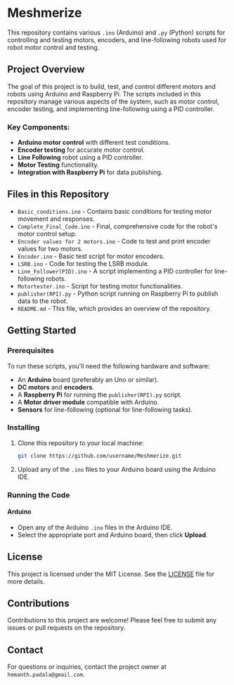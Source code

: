 # Meshmerize

This repository contains various `.ino` (Arduino) and `.py` (Python) scripts for controlling and testing motors, encoders, and line-following robots used for robot motor control and testing.

## Project Overview

The goal of this project is to build, test, and control different motors and robots using Arduino and Raspberry Pi. The scripts included in this repository manage various aspects of the system, such as motor control, encoder testing, and implementing line-following using a PID controller.

### Key Components:
- **Arduino motor control** with different test conditions.
- **Encoder testing** for accurate motor control.
- **Line Following** robot using a PID controller.
- **Motor Testing** functionality.
- **Integration with Raspberry Pi** for data publishing.

## Files in this Repository

- `Basic_conditions.ino` - Contains basic conditions for testing motor movement and responses.
- `Complete_Final_Code.ino` - Final, comprehensive code for the robot's motor control setup.
- `Encoder values for 2 motors.ino` - Code to test and print encoder values for two motors.
- `Encoder.ino` - Basic test script for motor encoders.
- `LSRB.ino` - Code for testing the LSRB module.
- `Line_Follower(PID).ino` - A script implementing a PID controller for line-following robots.
- `Motortester.ino` - Script for testing motor functionalities.
- `publisher(RPI).py` - Python script running on Raspberry Pi to publish data to the robot.
- `README.md` - This file, which provides an overview of the repository.

## Getting Started

### Prerequisites

To run these scripts, you'll need the following hardware and software:

- An **Arduino** board (preferably an Uno or similar).
- **DC motors** and **encoders**.
- A **Raspberry Pi** for running the `publisher(RPI).py` script.
- A **Motor driver module** compatible with Arduino.
- **Sensors** for line-following (optional for line-following tasks).
  
### Installing

1. Clone this repository to your local machine:
    ```bash
    git clone https://github.com/username/Meshmerize.git
    ```

2. Upload any of the `.ino` files to your Arduino board using the Arduino IDE.


### Running the Code

#### Arduino
- Open any of the Arduino `.ino` files in the Arduino IDE.
- Select the appropriate port and Arduino board, then click **Upload**.


## License

This project is licensed under the MIT License. See the [LICENSE](LICENSE) file for more details.

## Contributions

Contributions to this project are welcome! Please feel free to submit any issues or pull requests on the repository.

## Contact

For questions or inquiries, contact the project owner at `hemanth.padala@gmail.com`.
